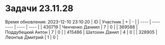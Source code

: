 # Задачи 23.11.28
Время обновления: 2023-12-10 23:10:20
| ID   | Участник | +    | -    |
| ---- | -------- | ---- | ---- |
| 430719 | Ченченко Даниил | 7 | 0 |
| 369588 | Поддубецкий Антон | 7 | 0 |
| 415486 | Шатохин Данил | 4 | 0 |
| 328905 | Леонтьв Дмитрий | 1 | 0 |

